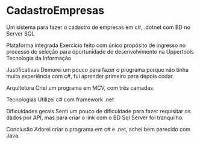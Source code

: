 # CadastroEmpresas

Um sistema para fazer o cadastro de empresas em c#, .dotnet com BD no Server SQL

Plataforma integrada
Exercício feito com único propósito de ingresso no processo de seleção para oportunidade de desenvolvimento na Uppertools Tecnologia da Informação

Justificativas
Demorei um pouco para fazer o programa porque não tinha muita experiência com c#, fui aprender primeiro para depois codar.


Arquitetura
Criei um programa em MCV, com três camadas.

Tecnologias
Utilizei c# com framework .net

Dificuldades gerais
Senti um pouco de dificuldade para fazer requisitar os dados por API, mas para criar o link com o BD Sql Server foi tranquilho.

Conclusão
Adorei criar o programa em c# e .net, achei bem parecido com Java.
